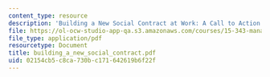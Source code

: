 ```yaml
---
content_type: resource
description: 'Building a New Social Contract at Work: A Call to Action'
file: https://ol-ocw-studio-app-qa.s3.amazonaws.com/courses/15-343-managing-transformations-in-work-organizations-and-society-spring-2002/02154cb5c8ca730bc171642619b6f22f_building_a_new_social_contract.pdf
file_type: application/pdf
resourcetype: Document
title: building_a_new_social_contract.pdf
uid: 02154cb5-c8ca-730b-c171-642619b6f22f
---
```

